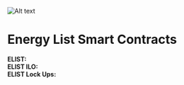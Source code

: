 
![Alt text](https://firebasestorage.googleapis.com/v0/b/e-list-e5622.appspot.com/o/Assets%2FELIST.gif?alt=media)

# Energy List Smart Contracts

**ELIST:**   
**ELIST ILO:**  
**ELIST Lock Ups:**  
